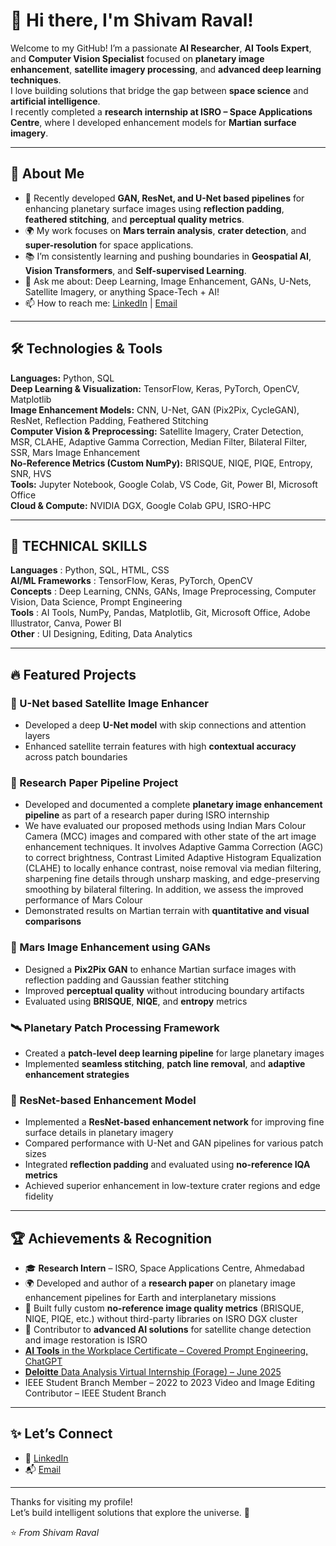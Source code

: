 # 👋 Hi there, I'm Shivam Raval!

Welcome to my GitHub! I’m a passionate **AI Researcher**, **AI Tools Expert**, and **Computer Vision Specialist** focused on **planetary image enhancement**, **satellite imagery processing**, and **advanced deep learning techniques**.  
I love building solutions that bridge the gap between **space science** and **artificial intelligence**.  
I recently completed a **research internship at ISRO – Space Applications Centre**, where I developed enhancement models for **Martian surface imagery**.

---

## 🚀 About Me

- 🔭 Recently developed **GAN, ResNet, and U-Net based pipelines** for enhancing planetary surface images using **reflection padding**, **feathered stitching**, and **perceptual quality metrics**.  
- 🌍 My work focuses on **Mars terrain analysis**, **crater detection**, and **super-resolution** for space applications.  
- 📚 I’m consistently learning and pushing boundaries in **Geospatial AI**, **Vision Transformers**, and **Self-supervised Learning**.  
- 💬 Ask me about: Deep Learning, Image Enhancement, GANs, U-Nets, Satellite Imagery, or anything Space-Tech + AI!  
- 📫 How to reach me: [LinkedIn](https://www.linkedin.com/in/shivam-raval-068320223/) | [Email](https://mail.google.com/mail/u/0/?tab=rm&ogbl#inbox?compose=CllgCJNrccJfLnbvWnDjnDmcQnqvtXNmXFKrKsJwdfrsvkRjTvlvRNBrCGkXzbXXflsfkKwLvSB)

---

## 🛠️ Technologies & Tools

**Languages:**  Python, SQL  
**Deep Learning & Visualization:**  TensorFlow, Keras, PyTorch, OpenCV, Matplotlib  
**Image Enhancement Models:**  CNN, U-Net, GAN (Pix2Pix, CycleGAN), ResNet, Reflection Padding, Feathered Stitching  
**Computer Vision & Preprocessing:**  Satellite Imagery, Crater Detection, MSR, CLAHE, Adaptive Gamma Correction, Median Filter, Bilateral Filter, SSR, Mars Image Enhancement  
**No-Reference Metrics (Custom NumPy):**  BRISQUE, NIQE, PIQE, Entropy, SNR, HVS  
**Tools:**  Jupyter Notebook, Google Colab, VS Code, Git, Power BI, Microsoft Office  
**Cloud & Compute:**  NVIDIA DGX, Google Colab GPU, ISRO-HPC  

---

## 🧰 TECHNICAL SKILLS

**Languages** : Python, SQL, HTML, CSS  
**AI/ML Frameworks** : TensorFlow, Keras, PyTorch, OpenCV  
**Concepts** : Deep Learning, CNNs, GANs, Image Preprocessing, Computer Vision, Data Science, Prompt Engineering  
**Tools** : AI Tools, NumPy, Pandas, Matplotlib, Git, Microsoft Office, Adobe Illustrator, Canva, Power BI  
**Other** : UI Designing, Editing, Data Analytics

---

## 🔥 Featured Projects
### 🧠 U-Net based Satellite Image Enhancer
- Developed a deep **U-Net model** with skip connections and attention layers  
- Enhanced satellite terrain features with high **contextual accuracy** across patch boundaries
  
### 📄 Research Paper Pipeline Project  
- Developed and documented a complete **planetary image enhancement pipeline** as part of a research paper during ISRO internship
- We have evaluated our proposed methods using Indian Mars Colour Camera (MCC) images and compared with other state of the art image enhancement techniques. It involves Adaptive Gamma Correction (AGC) to correct brightness, Contrast Limited Adaptive Histogram Equalization (CLAHE) to locally enhance contrast, noise removal via median filtering, sharpening fine details through unsharp masking, and edge-preserving smoothing by bilateral filtering. In addition, we assess the improved performance of Mars Colour
- Demonstrated results on Martian terrain with **quantitative and visual comparisons**
  
### 🌌 Mars Image Enhancement using GANs
- Designed a **Pix2Pix GAN** to enhance Martian surface images with reflection padding and Gaussian feather stitching  
- Improved **perceptual quality** without introducing boundary artifacts  
- Evaluated using **BRISQUE**, **NIQE**, and **entropy** metrics  

### 🛰️ Planetary Patch Processing Framework
- Created a **patch-level deep learning pipeline** for large planetary images  
- Implemented **seamless stitching**, **patch line removal**, and **adaptive enhancement strategies**  

### 🧬 ResNet-based Enhancement Model  
- Implemented a **ResNet-based enhancement network** for improving fine surface details in planetary imagery  
- Compared performance with U-Net and GAN pipelines for various patch sizes  
- Integrated **reflection padding** and evaluated using **no-reference IQA metrics**  
- Achieved superior enhancement in low-texture crater regions and edge fidelity

---

## 🏆 Achievements & Recognition

- 🎓 **Research Intern** – ISRO, Space Applications Centre, Ahmedabad  
- 🌍 Developed and author of a **research paper** on planetary image enhancement pipelines for Earth and interplanetary missions  
- 🏅 Built fully custom **no-reference image quality metrics** (BRISQUE, NIQE, PIQE, etc.) without third-party libraries on ISRO DGX cluster  
- 🚀 Contributor to **advanced AI solutions** for satellite change detection and image restoration is ISRO
- [**AI Tools** in the Workplace Certificate – Covered Prompt Engineering, ChatGPT](https://certx.in/certificate/0270772f-3809-4400-b29b-1e1c61cd0997464725)
- [**Deloitte** Data Analysis Virtual Internship (Forage) – June 2025](https://forage-uploads-prod.s3.amazonaws.com/completion-certificates/9PBTqmSxAf6zZTseP/io9DzWKe3PTsiS6GG_9PBTqmSxAf6zZTseP_FXnXvbub659F2QA5d_1750949541838_completion_certificate.pdf)
- IEEE Student Branch Member – 2022 to 2023 Video and Image Editing Contributor – IEEE Student Branch

---

## ✨ Let’s Connect

- 🔗 [LinkedIn](https://www.linkedin.com/in/shivam-raval-068320223/)  
- 📬 [Email](https://mail.google.com/mail/u/0/?tab=rm&ogbl#inbox?compose=CllgCJNrccJfLnbvWnDjnDmcQnqvtXNmXFKrKsJwdfrsvkRjTvlvRNBrCGkXzbXXflsfkKwLvSB)

---

Thanks for visiting my profile!  
Let’s build intelligent solutions that explore the universe. 🚀  

⭐️ *From Shivam Raval*
